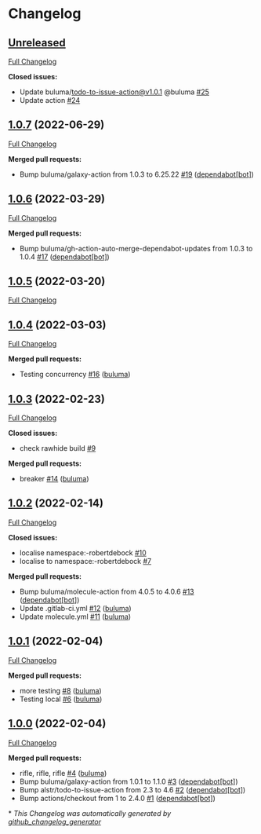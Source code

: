 # Changelog

## [Unreleased](https://github.com/buluma/ansible-role-gnome/tree/HEAD)

[Full Changelog](https://github.com/buluma/ansible-role-gnome/compare/1.0.7...HEAD)

**Closed issues:**

- Update buluma/todo-to-issue-action@v1.0.1 @buluma [\#25](https://github.com/buluma/ansible-role-gnome/issues/25)
- Update action [\#24](https://github.com/buluma/ansible-role-gnome/issues/24)

## [1.0.7](https://github.com/buluma/ansible-role-gnome/tree/1.0.7) (2022-06-29)

[Full Changelog](https://github.com/buluma/ansible-role-gnome/compare/1.0.6...1.0.7)

**Merged pull requests:**

- Bump buluma/galaxy-action from 1.0.3 to 6.25.22 [\#19](https://github.com/buluma/ansible-role-gnome/pull/19) ([dependabot[bot]](https://github.com/apps/dependabot))

## [1.0.6](https://github.com/buluma/ansible-role-gnome/tree/1.0.6) (2022-03-29)

[Full Changelog](https://github.com/buluma/ansible-role-gnome/compare/1.0.5...1.0.6)

**Merged pull requests:**

- Bump buluma/gh-action-auto-merge-dependabot-updates from 1.0.3 to 1.0.4 [\#17](https://github.com/buluma/ansible-role-gnome/pull/17) ([dependabot[bot]](https://github.com/apps/dependabot))

## [1.0.5](https://github.com/buluma/ansible-role-gnome/tree/1.0.5) (2022-03-20)

[Full Changelog](https://github.com/buluma/ansible-role-gnome/compare/1.0.4...1.0.5)

## [1.0.4](https://github.com/buluma/ansible-role-gnome/tree/1.0.4) (2022-03-03)

[Full Changelog](https://github.com/buluma/ansible-role-gnome/compare/1.0.3...1.0.4)

**Merged pull requests:**

- Testing concurrency [\#16](https://github.com/buluma/ansible-role-gnome/pull/16) ([buluma](https://github.com/buluma))

## [1.0.3](https://github.com/buluma/ansible-role-gnome/tree/1.0.3) (2022-02-23)

[Full Changelog](https://github.com/buluma/ansible-role-gnome/compare/1.0.2...1.0.3)

**Closed issues:**

- check rawhide build [\#9](https://github.com/buluma/ansible-role-gnome/issues/9)

**Merged pull requests:**

- breaker [\#14](https://github.com/buluma/ansible-role-gnome/pull/14) ([buluma](https://github.com/buluma))

## [1.0.2](https://github.com/buluma/ansible-role-gnome/tree/1.0.2) (2022-02-14)

[Full Changelog](https://github.com/buluma/ansible-role-gnome/compare/1.0.1...1.0.2)

**Closed issues:**

- localise namespace:-robertdebock [\#10](https://github.com/buluma/ansible-role-gnome/issues/10)
- localise to namespace:-robertdebock [\#7](https://github.com/buluma/ansible-role-gnome/issues/7)

**Merged pull requests:**

- Bump buluma/molecule-action from 4.0.5 to 4.0.6 [\#13](https://github.com/buluma/ansible-role-gnome/pull/13) ([dependabot[bot]](https://github.com/apps/dependabot))
- Update .gitlab-ci.yml [\#12](https://github.com/buluma/ansible-role-gnome/pull/12) ([buluma](https://github.com/buluma))
- Update molecule.yml [\#11](https://github.com/buluma/ansible-role-gnome/pull/11) ([buluma](https://github.com/buluma))

## [1.0.1](https://github.com/buluma/ansible-role-gnome/tree/1.0.1) (2022-02-04)

[Full Changelog](https://github.com/buluma/ansible-role-gnome/compare/1.0.0...1.0.1)

**Merged pull requests:**

- more testing [\#8](https://github.com/buluma/ansible-role-gnome/pull/8) ([buluma](https://github.com/buluma))
- Testing local [\#6](https://github.com/buluma/ansible-role-gnome/pull/6) ([buluma](https://github.com/buluma))

## [1.0.0](https://github.com/buluma/ansible-role-gnome/tree/1.0.0) (2022-02-04)

[Full Changelog](https://github.com/buluma/ansible-role-gnome/compare/6f5a0d5d2bf22d6eb9176d8e6916f379dee2a1ff...1.0.0)

**Merged pull requests:**

- rifle, rifle, rifle [\#4](https://github.com/buluma/ansible-role-gnome/pull/4) ([buluma](https://github.com/buluma))
- Bump buluma/galaxy-action from 1.0.1 to 1.1.0 [\#3](https://github.com/buluma/ansible-role-gnome/pull/3) ([dependabot[bot]](https://github.com/apps/dependabot))
- Bump alstr/todo-to-issue-action from 2.3 to 4.6 [\#2](https://github.com/buluma/ansible-role-gnome/pull/2) ([dependabot[bot]](https://github.com/apps/dependabot))
- Bump actions/checkout from 1 to 2.4.0 [\#1](https://github.com/buluma/ansible-role-gnome/pull/1) ([dependabot[bot]](https://github.com/apps/dependabot))



\* *This Changelog was automatically generated by [github_changelog_generator](https://github.com/github-changelog-generator/github-changelog-generator)*
